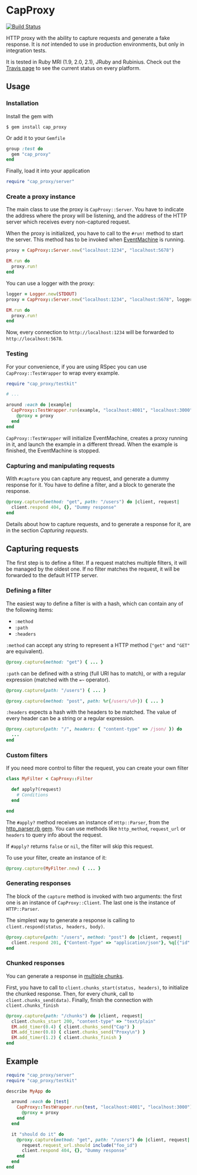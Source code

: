 # CapProxy

[![Build Status](https://travis-ci.org/ayosec/cap_proxy.svg)](https://travis-ci.org/ayosec/cap_proxy)

HTTP proxy with the ability to capture requests and generate a fake response. It is *not* intended to use in production environments, but only in integration tests.

It is tested in Ruby MRI (1.9, 2.0, 2.1), JRuby and Rubinius. Check out the [Travis page](https://travis-ci.org/ayosec/cap_proxy) to see the current status on every platform.

## Usage

### Installation

Install the gem with

    $ gem install cap_proxy

Or add it to your `Gemfile`

```ruby
group :test do
  gem "cap_proxy"
end
```

Finally, load it into your application

```ruby
require "cap_proxy/server"
```

### Create a proxy instance

The main class to use the proxy is `CapProxy::Server`. You have to indicate the address where the proxy will be listening, and the address of the HTTP server which receives every non-captured request.

When the proxy is initialized, you have to call to the `#run!` method to start the server. This method has to be invoked when [EventMachine](http://eventmachine.rubyforge.org/) is running.

```ruby
proxy = CapProxy::Server.new("localhost:1234", "localhost:5678")

EM.run do
  proxy.run!
end
```

You can use a logger with the proxy:

```ruby
logger = Logger.new(STDOUT)
proxy = CapProxy::Server.new("localhost:1234", "localhost:5678", logger)

EM.run do
  proxy.run!
end
```

Now, every connection to `http://localhost:1234` will be forwarded to `http://localhost:5678`.

### Testing

For your convenience, if you are using RSpec you can use `CapProxy::TestWrapper` to wrap every example.

```ruby
require "cap_proxy/testkit"

# ...

around :each do |example|
  CapProxy::TestWrapper.run(example, "localhost:4001", "localhost:3000") do |proxy|
    @proxy = proxy
  end
end
```

`CapProxy::TestWrapper` will initialize EventMachine, creates a proxy running in it, and launch the example in a different thread. When the example is finished, the EventMachine is stopped.

### Capturing and manipulating requests

With `#capture` you can capture any request, and generate a dummy response for it. You have to define a filter, and a block to generate the response.

```ruby
@proxy.capture(method: "get", path: "/users") do |client, request|
  client.respond 404, {}, "Dummy response"
end
```

Details about how to capture requests, and to generate a response for it, are in the section *Capturing requests*.

## Capturing requests

The first step is to define a filter. If a request matches multiple filters, it will be managed by the oldest one. If no filter matches the request, it will be forwarded to the default HTTP server.

### Defining a filter

The easiest way to define a filter is with a hash, which can contain any of the following items:

* `:method`
* `:path`
* `:headers`

`:method` can accept any string to represent a HTTP method (`"get"` and `"GET"` are equivalent).

```ruby
@proxy.capture(method: "get") { ... }
```

`:path` can be defined with a string (full URI has to match), or with a regular expression (matched with the `=~` operator).

```ruby
@proxy.capture(path: "/users") { ... }

@proxy.capture(method: "post", path: %r{/users/\d+}) { ... }
```

`:headers` expects a hash with the headers to be matched. The value of every header can be a string or a regular expression.

```ruby
@proxy.capture(path: "/", headers: { "content-type" => /json/ }) do
  ...
end
```

### Custom filters

If you need more control to filter the request, you can create your own filter

```ruby
class MyFilter < CapProxy::Filter

  def apply?(request)
    # Conditions
  end

end
```

The `#apply?` method receives an instance of `Http::Parser`, from the [http_parser.rb gem](https://github.com/tmm1/http_parser.rb). You can use methods like `http_method`, `request_url` or `headers` to query info about the request.

If `#apply?` returns `false` or `nil`, the filter will skip this request.

To use your filter, create an instance of it:

```ruby
@proxy.capture(MyFilter.new) { ... }
```

### Generating responses

The block of the `capture` method is invoked with two arguments: the first one is an instance of `CapProxy::Client`. The last one is the instance of `HTTP::Parser`.

The simplest way to generate a response is calling to `client.respond(status, headers, body)`.

```ruby
@proxy.capture(path: "/users", method: "post") do |client, request|
  client.respond 201, {"Content-Type" => "application/json"}, %q[{"id": 123}]
end
```

### Chunked responses

You can generate a response in [multiple chunks](http://en.wikipedia.org/wiki/Chunked_transfer_encoding).

First, you have to call to `client.chunks_start(status, headers)`, to initialize the chunked response. Then, for every chunk, call to `client.chunks_send(data)`. Finally, finish the connection with `client.chunks_finish`

```ruby
@proxy.capture(path: "/chunks") do |client, request|
  client.chunks_start 200, "content-type" => "text/plain"
  EM.add_timer(0.4) { client.chunks_send("Cap") }
  EM.add_timer(0.8) { client.chunks_send("Proxy\n") }
  EM.add_timer(1.2) { client.chunks_finish }
end
```

## Example

```ruby
require "cap_proxy/server"
require "cap_proxy/testkit"

describe MyApp do

  around :each do |test|
    CapProxy::TestWrapper.run(test, "localhost:4001", "localhost:3000") do |proxy|
      @proxy = proxy
    end
  end

  it "should do it" do
    @proxy.capture(method: "get", path: "/users") do |client, request|
      request.request_url.should include("foo_id")
      client.respond 404, {}, "Dummy response"
    end
  end
end
```
